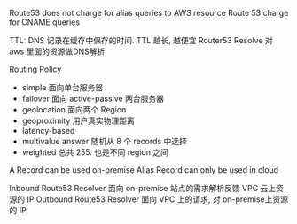 
Route53 does not charge for alias queries to AWS resource
Route 53 charge for CNAME queries

TTL: DNS 记录在缓存中保存的时间. TTL 越长, 越便宜
Router53 Resolve  对 aws 里面的资源做DNS解析

Routing Policy
- simple 面向单台服务器
- failover 面向 active-passive 两台服务器
- geolocation 面向两个 Region
- geoproximity 用户真实物理距离
- latency-based
- multivalue answer 随机从 8 个 records 中选择
- weighted 总共 255. 也是不同 region 之间

A Record can be used on-premise
Alias Record can only be used in cloud

Inbound Route53 Resolver 面向 on-premise 站点的需求解析反馈 VPC 云上资源的 IP
Outbound Route53 Resolver 面向 VPC 上的请求, 对 on-premise上资源的 IP
